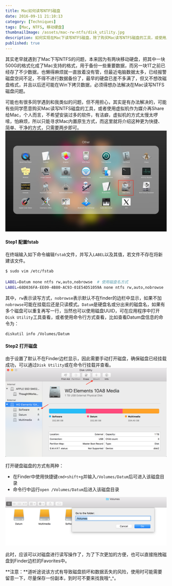 ```yaml
---
title: Mac如何读写NTFS磁盘
date: 2016-09-11 21:10:13
category: [Techniques]
tags: [Mac, NTFS, 移动硬盘]
thumbnailImage: /assets/mac-rw-ntfs/disk_utility.jpg
description: 如何实现在Mac下读写NTFS磁盘，除了购买Mac读写NTFS磁盘的工具，或使用虚拟机作为媒介再Share给Mac的方式外，还可以使用更为快捷、简单、干净的Mac内置原生方式解决写NTFS硬盘的问题。
published: true
---
```


其实老早就遇到了Mac下写NTFS的问题，本来因为有两块移动硬盘，把其中一块500G的格式化成了Mac支持的格式，用于备份一些重要数据，而另一块1T之前已经存了不少数据，也懒得麻烦就一直放着没有管，但最近电脑数据太多，已经报警磁盘空间不足，不得不进行数据备份了，最早的硬盘已差不多满了，但又不想改磁盘格式，并且以后还可能在Win下拷贝数据，必须得想办法解决在Mac读写NTFS磁盘问题。

可能也有很多同学遇到和我类似的问题，但不用担心，其实是有办法解决的，可能有些同学愿意购买Mac读写NTFS磁盘的工具，或者使用虚拟机作为媒介再Share给Mac，个人而言，不希望安装过多的软件，有洁癖，虚拟机的方式太慢太啰嗦，怕麻烦，所以只能寻求Mac内置原生方式，而这里就将介绍这种更为快捷、简单、干净的方式，只需要两步即可。
![](/assets/mac-rw-ntfs/disk_utility.jpg)

#### Step1 配置fstab
在终端输入如下命令编辑`fstab`文件，并写入`LABEL`以及其值，若文件不存在将新建该文件。
``` bash
$ sudo vim /etc/fstab

LABEL=Datum none ntfs rw,auto,nobrowse  # 使用磁盘名方式
LABEL=68D036FA-EE09-4B80-AC93-01E54D51059A none ntfs rw,auto,nobrowse  # 使用UUID方式
```

其中，`rw`表示读写方式，`nobrowse`表示默认不在finder的边栏中显示，如果不加`nobrowse`可能在挂载后还是只读模式。`Datum`是硬盘名或分出来的磁盘名，如果有多个磁盘可以重复再写一行，当然也可以使用磁盘UUID，可在应用程序中打开`Disk Utility`工具查看，或者使用命令行方式查看，比如查看Datum盘信息的命令为：
``` bash
diskutil info /Volumes/Datum
```

#### Step2 打开磁盘
由于设置了默认不在Finder边栏显示，因此需要手动打开磁盘，确保磁盘已经挂载成功，可以通过`Disk Utility`或在命令行挂载并查看。
![](/assets/mac-rw-ntfs/drive_info.png)

打开硬盘磁盘的方式有两种：
- 在Finder中使用快捷键`cmd+shift+g`并输入`/Volumes/Datum`后可进入该磁盘目录
- 命令行中运行`open /Volumes/Datum`后进入该磁盘目录

![](/assets/mac-rw-ntfs/volumes_folder.png)

此时，应该可以对磁盘进行读写操作了，为了下次更加的方便，也可以直接拖拽磁盘到Finder边栏的Favorites中。


**注意：**道听途说该方式有导致磁盘损坏和数据丢失的风险，使用时可能需要留意一下，尽量保存一份副本，到时可不要来找我哦^_^。
